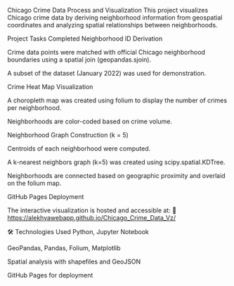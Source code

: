 Chicago Crime Data Process and Visualization
This project visualizes Chicago crime data by deriving neighborhood information from geospatial coordinates and analyzing spatial relationships between neighborhoods.

Project Tasks Completed
Neighborhood ID Derivation

Crime data points were matched with official Chicago neighborhood boundaries using a spatial join (geopandas.sjoin).

A subset of the dataset (January 2022) was used for demonstration.

Crime Heat Map Visualization

A choropleth map was created using folium to display the number of crimes per neighborhood.

Neighborhoods are color-coded based on crime volume.

Neighborhood Graph Construction (k = 5)

Centroids of each neighborhood were computed.

A k-nearest neighbors graph (k=5) was created using scipy.spatial.KDTree.

Neighborhoods are connected based on geographic proximity and overlaid on the folium map.

GitHub Pages Deployment

The interactive visualization is hosted and accessible at:
🔗 https://alekhyawebapp.github.io/Chicago_Crime_Data_Vz/

🛠️ Technologies Used
Python, Jupyter Notebook

GeoPandas, Pandas, Folium, Matplotlib

Spatial analysis with shapefiles and GeoJSON

GitHub Pages for deployment

